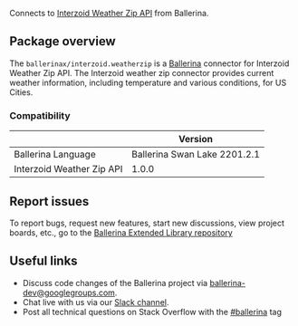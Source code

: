 Connects to [Interzoid Weather Zip API](https://interzoid.com/services/getweatherzip) from Ballerina.

## Package overview

The `ballerinax/interzoid.weatherzip` is a [Ballerina](https://ballerina.io/) connector for Interzoid Weather Zip API. The Interzoid weather zip connector provides current weather information, including temperature and various conditions, for US Cities.

### Compatibility
|                             | Version                   |
|-----------------------------|---------------------------|
| Ballerina Language          | Ballerina Swan Lake 2201.2.1|
| Interzoid Weather Zip API   | 1.0.0                     |

## Report issues
To report bugs, request new features, start new discussions, view project boards, etc., go to the [Ballerina Extended Library repository](https://github.com/ballerina-platform/ballerina-extended-library)

## Useful links
- Discuss code changes of the Ballerina project via [ballerina-dev@googlegroups.com](mailto:ballerina-dev@googlegroups.com).
- Chat live with us via our [Slack channel](https://ballerina.io/community/slack/).
- Post all technical questions on Stack Overflow with the [#ballerina](https://stackoverflow.com/questions/tagged/ballerina) tag
